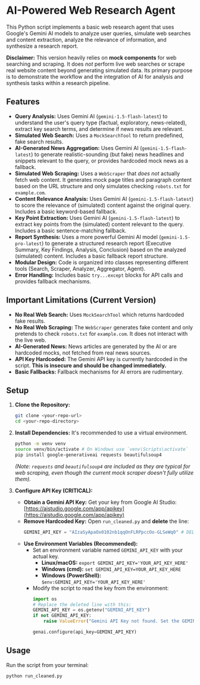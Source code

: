 # AI-Powered Web Research Agent

This Python script implements a basic web research agent that uses Google's Gemini AI models to analyze user queries, simulate web searches and content extraction, analyze the relevance of information, and synthesize a research report.

**Disclaimer:** This version heavily relies on **mock components** for web searching and scraping. It does *not* perform live web searches or scrape real website content beyond generating simulated data. Its primary purpose is to demonstrate the workflow and the integration of AI for analysis and synthesis tasks within a research pipeline.

## Features

*   **Query Analysis:** Uses Gemini AI (`gemini-1.5-flash-latest`) to understand the user's query type (factual, exploratory, news-related), extract key search terms, and determine if news results are relevant.
*   **Simulated Web Search:** Uses a `MockSearchTool` to return predefined, fake search results.
*   **AI-Generated News Aggregation:** Uses Gemini AI (`gemini-1.5-flash-latest`) to generate realistic-sounding (but fake) news headlines and snippets relevant to the query, or provides hardcoded mock news as a fallback.
*   **Simulated Web Scraping:** Uses a `WebScraper` that *does not* actually fetch web content. It generates mock page titles and paragraph content based on the URL structure and only simulates checking `robots.txt` for `example.com`.
*   **Content Relevance Analysis:** Uses Gemini AI (`gemini-1.5-flash-latest`) to score the relevance of (simulated) content against the original query. Includes a basic keyword-based fallback.
*   **Key Point Extraction:** Uses Gemini AI (`gemini-1.5-flash-latest`) to extract key points from the (simulated) content relevant to the query. Includes a basic sentence-matching fallback.
*   **Report Synthesis:** Uses a more powerful Gemini AI model (`gemini-1.5-pro-latest`) to generate a structured research report (Executive Summary, Key Findings, Analysis, Conclusion) based on the analyzed (simulated) content. Includes a basic fallback report structure.
*   **Modular Design:** Code is organized into classes representing different tools (Search, Scraper, Analyzer, Aggregator, Agent).
*   **Error Handling:** Includes basic `try...except` blocks for API calls and provides fallback mechanisms.

## Important Limitations (Current Version)

*   **No Real Web Search:** Uses `MockSearchTool` which returns hardcoded fake results.
*   **No Real Web Scraping:** The `WebScraper` generates fake content and only pretends to check `robots.txt` for `example.com`. It does not interact with the live web.
*   **AI-Generated News:** News articles are generated by the AI or are hardcoded mocks, not fetched from real news sources.
*   **API Key Hardcoded:** The Gemini API key is currently hardcoded in the script. **This is insecure and should be changed immediately.**
*   **Basic Fallbacks:** Fallback mechanisms for AI errors are rudimentary.

## Setup

1.  **Clone the Repository:**
    ```bash
    git clone <your-repo-url>
    cd <your-repo-directory>
    ```
2.  **Install Dependencies:**
    It's recommended to use a virtual environment.
    ```bash
    python -m venv venv
    source venv/bin/activate # On Windows use `venv\Scripts\activate`
    pip install google-generativeai requests beautifulsoup4
    ```
    *(Note: `requests` and `beautifulsoup4` are included as they are typical for web scraping, even though the current mock scraper doesn't fully utilize them).*

3.  **Configure API Key (CRITICAL):**
    *   **Obtain a Gemini API Key:** Get your key from Google AI Studio: [https://aistudio.google.com/app/apikey](https://aistudio.google.com/app/apikey)
    *   **Remove Hardcoded Key:** Open `run_cleaned.py` and **delete** the line:
        ```python
        GEMINI_API_KEY = "AIzaSyApaOx0102nb1qqOnFLRPpccOo-GLSeWq0" # DELETE THIS LINE
        ```
    *   **Use Environment Variables (Recommended):**
        *   Set an environment variable named `GEMINI_API_KEY` with your actual key.
            *   **Linux/macOS:** `export GEMINI_API_KEY='YOUR_API_KEY_HERE'`
            *   **Windows (cmd):** `set GEMINI_API_KEY=YOUR_API_KEY_HERE`
            *   **Windows (PowerShell):** `$env:GEMINI_API_KEY='YOUR_API_KEY_HERE'`
        *   Modify the script to read the key from the environment:
            ```python
            import os
            # Replace the deleted line with this:
            GEMINI_API_KEY = os.getenv("GEMINI_API_KEY")
            if not GEMINI_API_KEY:
                raise ValueError("Gemini API Key not found. Set the GEMINI_API_KEY environment variable.")

            genai.configure(api_key=GEMINI_API_KEY)
            ```

## Usage

Run the script from your terminal:

```bash
python run_cleaned.py
